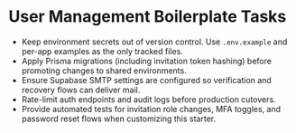 # User Management Boilerplate Tasks

- Keep environment secrets out of version control. Use `.env.example` and per-app examples as the only tracked files.
- Apply Prisma migrations (including invitation token hashing) before promoting changes to shared environments.
- Ensure Supabase SMTP settings are configured so verification and recovery flows can deliver mail.
- Rate-limit auth endpoints and audit logs before production cutovers.
- Provide automated tests for invitation role changes, MFA toggles, and password reset flows when customizing this starter.
